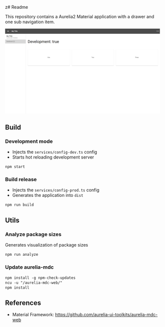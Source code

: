 z# Readme

This repository contains a Aurelia2 Material application with a drawer and one sub navigation item.

![](./screenshot.png)

## Build

### Development mode
* Injects the `services/config-dev.ts` config
* Starts hot reloading development server
```bash
npm start
```

### Build release
* Injects the `services/config-prod.ts` config
* Generates the application into `dist`
```bash
npm run build
```

## Utils

### Analyze package sizes
Generates visualization of package sizes
```bash
npm run analyze
```

### Update aurelia-mdc

```shell
npm install -g npm-check-updates
ncu -u "/aurelia-mdc-web/"
npm install
```

## References

- Material Framework: https://github.com/aurelia-ui-toolkits/aurelia-mdc-web
